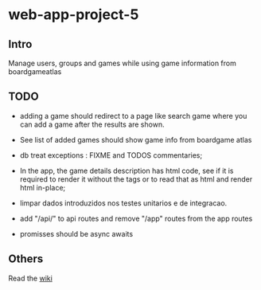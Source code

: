 # web-app-project-5

## Intro

Manage users, groups and games while using game information from boardgameatlas

## TODO

- adding a game should redirect to a page like search game where you can add a game after the results are shown.
- See list of added games should show game info from boardgame atlas

- db treat exceptions : FIXME and TODOS commentaries;
- In the app, the game details description has html code, see if it is required to render it without the tags or to read that as html and render html in-place;
- limpar dados introduzidos nos testes unitarios e de integracao.
- add "/api/" to api routes and remove "/app" routes from the app routes
- promisses should be async awaits

## Others
Read the [wiki](https://github.com/isel-leic-pi/web-app-project-5/wiki)
